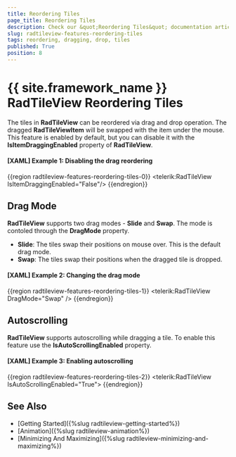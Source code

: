 ```yaml
---
title: Reordering Tiles
page_title: Reordering Tiles
description: Check our &quot;Reordering Tiles&quot; documentation article for the RadTileView {{ site.framework_name }} control.
slug: radtileview-features-reordering-tiles
tags: reordering, dragging, drop, tiles
published: True
position: 8
---
```


# {{ site.framework_name }} RadTileView Reordering Tiles

The tiles in __RadTileView__ can be reordered via drag and drop operation. The dragged __RadTileViewItem__ will be swapped with the item under the mouse. This feature is enabled by default, but you can disable it with the __IsItemDraggingEnabled__ property of __RadTileView__.

#### __[XAML] Example 1: Disabling the drag reordering__
{{region radtileview-features-reordering-tiles-0}}
	<telerik:RadTileView IsItemDraggingEnabled="False"/>
{{endregion}}

## Drag Mode

__RadTileView__ supports two drag modes - __Slide__ and __Swap__. The mode is contoled through the __DragMode__ property.

* __Slide__: The tiles swap their positions on mouse over. This is the default drag mode.
* __Swap__: The tiles swap their positions when the dragged tile is dropped.

#### __[XAML] Example 2: Changing the drag mode__
{{region radtileview-features-reordering-tiles-1}}
	<telerik:RadTileView DragMode="Swap" />
{{endregion}}
	
## Autoscrolling	

__RadTileView__ supports autoscrolling while dragging a tile. To enable this feature use the __IsAutoScrollingEnabled__ property.

#### __[XAML] Example 3: Enabling autoscrolling__
{{region radtileview-features-reordering-tiles-2}}
	<telerik:RadTileView IsAutoScrollingEnabled="True">
{{endregion}}

## See Also

* [Getting Started]({%slug radtileview-getting-started%})
* [Animation]({%slug radtileview-animation%})
* [Minimizing And Maximizing]({%slug radtileview-minimizing-and-maximizing%})
